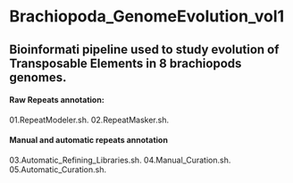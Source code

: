 # Brachiopoda_GenomeEvolution_vol1

## Bioinformati pipeline used to study evolution of Transposable Elements in 8 brachiopods genomes.

#### Raw Repeats annotation:

01.RepeatModeler.sh. 
02.RepeatMasker.sh. 

#### Manual and automatic repeats annotation
03.Automatic_Refining_Libraries.sh. 
04.Manual_Curation.sh. 
05.Automatic_Curation.sh. 
 
